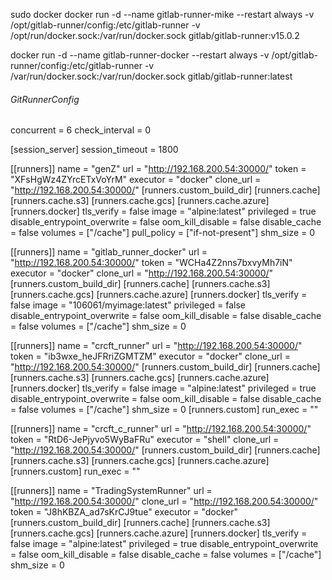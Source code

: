sudo docker docker run -d --name gitlab-runner-mike --restart always -v /opt/gitlab-runner/config:/etc/gitlab-runner 
-v /opt/run/docker.sock:/var/run/docker.sock gitlab/gitlab-runner:v15.0.2



docker run -d --name gitlab-runner-docker --restart always -v /opt/gitlab-runner/config:/etc/gitlab-runner -v /var/run/docker.sock:/var/run/docker.sock gitlab/gitlab-runner:latest













###### GitRunnerConfig



concurrent = 6
check_interval = 0

[session_server]
  session_timeout = 1800

[[runners]]
  name = "genZ"
  url = "http://192.168.200.54:30000/"
  token = "XFsHgWz4ZYrcETxVoYrM"
  executor = "docker"
  clone_url = "http://192.168.200.54:30000/"
  [runners.custom_build_dir]
  [runners.cache]
    [runners.cache.s3]
    [runners.cache.gcs]
    [runners.cache.azure]
  [runners.docker]
    tls_verify = false
    image = "alpine:latest"
    privileged = true
    disable_entrypoint_overwrite = false
    oom_kill_disable = false
    disable_cache = false
    volumes = ["/cache"]
    pull_policy = ["if-not-present"]
    shm_size = 0

[[runners]]
  name = "gitlab_runner_docker"
  url = "http://192.168.200.54:30000/"
  token = "WCHa4Z2nns7bxvyMh7iN"
  executor = "docker"
  clone_url = "http://192.168.200.54:30000/"
  [runners.custom_build_dir]
  [runners.cache]
    [runners.cache.s3]
    [runners.cache.gcs]
    [runners.cache.azure]
  [runners.docker]
    tls_verify = false
    image = "106061/myimage:latest"
    privileged = false
    disable_entrypoint_overwrite = false
    oom_kill_disable = false
    disable_cache = false
    volumes = ["/cache"]
    shm_size = 0

[[runners]]
  name = "crcft_runner"
  url = "http://192.168.200.54:30000/"
  token = "ib3wxe_heJFRriZGMTZM"
  executor = "docker"
  clone_url = "http://192.168.200.54:30000/"
  [runners.custom_build_dir]
  [runners.cache]
    [runners.cache.s3]
    [runners.cache.gcs]
    [runners.cache.azure]
  [runners.docker]
    tls_verify = false
    image = "alpine:latest"
    privileged = true
    disable_entrypoint_overwrite = false
    oom_kill_disable = false
    disable_cache = false
    volumes = ["/cache"]
    shm_size = 0
  [runners.custom]
    run_exec = ""

[[runners]]
  name = "crcft_c_runner"
  url = "http://192.168.200.54:30000/"
  token = "RtD6-JePjyvo5WyBaFRu"
  executor = "shell"
  clone_url = "http://192.168.200.54:30000/"
  [runners.custom_build_dir]
  [runners.cache]
    [runners.cache.s3]
    [runners.cache.gcs]
    [runners.cache.azure]
  [runners.custom]
    run_exec = ""

[[runners]]
  name = "TradingSystemRunner"
  url = "http://192.168.200.54:30000/"
  clone_url = "http://192.168.200.54:30000/"
  token = "J8hKBZA_ad7sKrCJ9tue"
  executor = "docker"
  [runners.custom_build_dir]
  [runners.cache]
    [runners.cache.s3]
    [runners.cache.gcs]
    [runners.cache.azure]
  [runners.docker]
    tls_verify = false
    image = "alpine:latest"
    privileged = true
    disable_entrypoint_overwrite = false
    oom_kill_disable = false
    disable_cache = false
    volumes = ["/cache"]
    shm_size = 0
